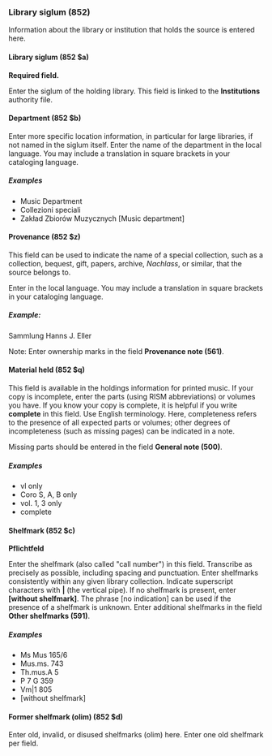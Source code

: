 ### Library siglum (852)

Information about the library or institution that holds the source is entered here.

#### Library siglum (852 $a)

**Required field.**

Enter the siglum of the holding library. This field is linked to the **Institutions** authority file.

#### Department (852 $b)

Enter more specific location information, in particular for large libraries, if not named in the siglum itself. Enter the name of the department in the local language. You may include a translation in square brackets in your cataloging language.

##### Examples
- Music Department
- Collezioni speciali
- Zakład Zbiorów Muzycznych [Music department]

#### Provenance (852 $z)

This field can be used to indicate the name of a special collection, such as a collection, bequest, gift, papers, archive, _Nachlass_, or similar, that the source belongs to.

Enter in the local language. You may include a translation in square brackets in your cataloging language.

##### Example:
Sammlung Hanns J. Eller

Note: Enter ownership marks in the field **Provenance note (561)**.

#### Material held (852 $q)

This field is available in the holdings information for printed music. If your copy is incomplete, enter the parts (using RISM abbreviations) or volumes you have. If you know your copy is complete, it is helpful if you write **complete** in this field. Use English terminology. Here, completeness refers to the presence of all expected parts or volumes; other degrees of incompleteness (such as missing pages) can be indicated in a note.

Missing parts should be entered in the field **General note (500)**.

##### Examples
- vl only
- Coro S, A, B only
- vol. 1, 3 only
- complete

#### Shelfmark (852 $c)

**Pflichtfeld**

Enter the shelfmark (also called "call number") in this field. Transcribe as precisely as possible, including spacing and punctuation. Enter shelfmarks consistently within any given library collection. Indicate superscript characters with **|** (the vertical pipe). If no shelfmark is present, enter **[without shelfmark]**. The phrase [no indication] can be used if the presence of a shelfmark is unknown. Enter additional shelfmarks in the field **Other shelfmarks (591)**.

##### Examples
- Ms Mus 165/6
- Mus.ms. 743
- Th.mus.A 5
- P 7 G 359
- Vm|1 805
- [without shelfmark]

#### Former shelfmark (olim) (852 $d)

Enter old, invalid, or disused shelfmarks (olim) here. Enter one old shelfmark per field.
